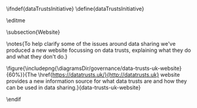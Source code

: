 \ifndef{dataTrustsInitiative}
\define{dataTrustsInitiative}

\editme

\subsection{Website}

\notes{To help clarify some of the issues around data sharing we've produced a new website focussing on data trusts, explaining what they do and what they don't do.}

\figure{\includepng{\diagramsDir/governance/data-trusts-uk-website}{60%}}{The \href{https://datatrusts.uk/}{http://datatrusts.uk} website provides a new information source for what data trusts are and how they can be used in data sharing.}{data-trusts-uk-website}

\endif
